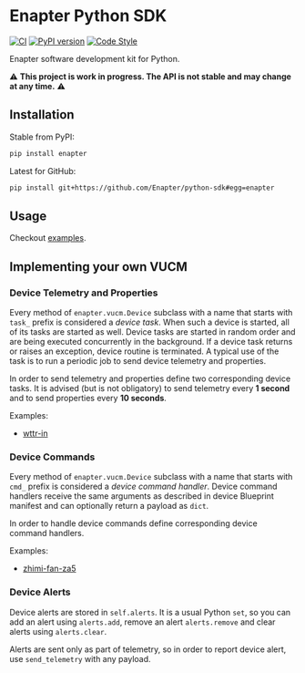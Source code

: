 # Enapter Python SDK

[![CI](https://github.com/Enapter/python-sdk/actions/workflows/ci.yml/badge.svg)](https://github.com/Enapter/python-sdk/actions/workflows/ci.yml)
[![PyPI version](https://img.shields.io/pypi/v/enapter.svg)](https://pypi.org/project/enapter)
[![Code Style](https://img.shields.io/badge/code%20style-black-000000.svg)](https://github.com/python/black)

Enapter software development kit for Python.

:warning: **This project is work in progress. The API is not stable and may change at any time.** :warning:

## Installation

Stable from PyPI:

```bash
pip install enapter
```

Latest for GitHub:

```bash
pip install git+https://github.com/Enapter/python-sdk#egg=enapter
```

## Usage

Checkout [examples](examples).

## Implementing your own VUCM

### Device Telemetry and Properties

Every method of `enapter.vucm.Device` subclass with a name that starts with
`task_` prefix is considered a _device task_. When such a device is started,
all of its tasks are started as well. Device tasks are started in random order
and are being executed concurrently in the background. If a device task returns
or raises an exception, device routine is terminated. A typical use of the task
is to run a periodic job to send device telemetry and properties.

In order to send telemetry and properties define two corresponding device
tasks. It is advised (but is not obligatory) to send telemetry every **1
second** and to send properties every **10 seconds**.

Examples:

- [wttr-in](examples/vucm/wttr-in)

### Device Commands

Every method of `enapter.vucm.Device` subclass with a name that starts with
`cmd_` prefix is considered a _device command handler_. Device command handlers
receive the same arguments as described in device Blueprint manifest and can
optionally return a payload as `dict`.

In order to handle device commands define corresponding device command
handlers.

Examples:

- [zhimi-fan-za5](examples/vucm/zhimi-fan-za5)

### Device Alerts

Device alerts are stored in `self.alerts`. It is a usual Python `set`, so you
can add an alert using `alerts.add`, remove an alert `alerts.remove` and clear
alerts using `alerts.clear`.

Alerts are sent only as part of telemetry, so in order to report device alert,
use `send_telemetry` with any payload.

